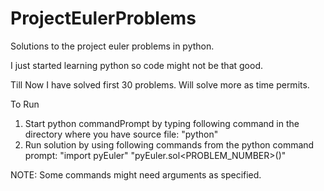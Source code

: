 ProjectEulerProblems
====================

Solutions to the project euler problems in python.

I just started learning python so code might not be that good.

Till Now I have solved first 30 problems. Will solve more as time permits. 

To Run 
  1. Start python commandPrompt by typing following command in the directory where you have 
  source file:
    "python"
  2. Run solution by using following commands from the python command prompt:
    "import pyEuler"
    "pyEuler.sol<PROBLEM_NUMBER>()"
    
NOTE: Some commands might need arguments as specified.    